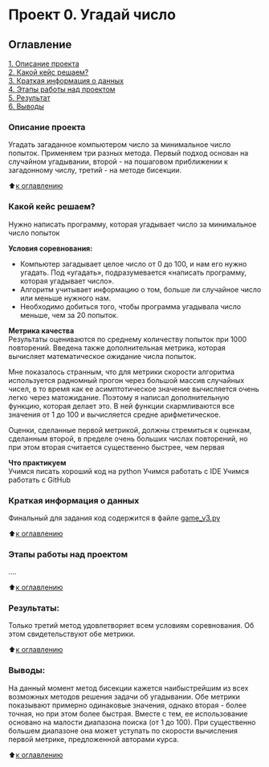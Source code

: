 # Проект 0. Угадай число

## Оглавление  
[1. Описание проекта](https://github.com/zumrus/sf_data_science/tree/main/project_0#Описание-проекта)  
[2. Какой кейс решаем?](https://github.com/zumrus/sf_data_science/tree/main/project_0#Какой-кейс-решаем)  
[3. Краткая информация о данных](https://github.com/zumrus/sf_data_science/tree/main/project_0#Краткая-информация-о-данных)  
[4. Этапы работы над проектом](https://github.com/zumrus/sf_data_science/tree/main/project_0#Этапы-работы-над-проектом)  
[5. Результат](https://github.com/zumrus/sf_data_science/tree/main/project_0#Результат)    
[6. Выводы](https://github.com/zumrus/sf_data_science/tree/main/project_0#Выводы) 

### Описание проекта    
Угадать загаданное компьютером число за минимальное число попыток. Применяем три разных метода. Первый подход основан на случайном угадывании, второй - на пошаговом приближении к загадонному числу, третий - на методе бисекции.

:arrow_up:[к оглавлению](https://github.com/zumrus/sf_data_science/tree/main/project_0#Оглавление)


### Какой кейс решаем?    
Нужно написать программу, которая угадывает число за минимальное число попыток

**Условия соревнования:**  
- Компьютер загадывает целое число от 0 до 100, и нам его нужно угадать. Под «угадать», подразумевается «написать программу, которая угадывает число».
- Алгоритм учитывает информацию о том, больше ли случайное число или меньше нужного нам.
- Необходимо добиться того, чтобы программа угадывала число меньше, чем за 20 попыток.

**Метрика качества**     
Результаты оцениваются по среднему количеству попыток при 1000 повторений. Введена также дополнительная метрика, которая вычисляет математическое ожидание числа попыток. 

Мне показалось странным, что для метрики скорости алгоритма используется радномный прогон через большой массив случайных чисел, в то время как ее асимптотическое значение вычисляется очень легко через матожидание. Поэтому я написал дополнительную функцию, которая делает это. В ней функции скармливаются все значения от 1 до 100 и вычисляется средне арифметическое.

Оценки, сделанные первой метрикой, должны стремиться к оценкам, сделанным второй, в пределе очень больших числах повторений, но при этом вторая считается существенно быстрее, чем первая

**Что практикуем**     
Учимся писать хороший код на python
Учимся работать с IDE
Учимся работать с GitHub


### Краткая информация о данных
Финальный для задания код содержится в файле [game_v3.py](https://github.com/zumrus/sf_data_science/blob/main/project_0/game_v3.py)
  
:arrow_up:[к оглавлению](https://github.com/zumrus/sf_data_science/tree/main/project_0#Оглавление)


### Этапы работы над проектом  
....

:arrow_up:[к оглавлению](https://github.com/zumrus/sf_data_science/tree/main/project_0#Оглавление)


### Результаты:  
Только третий метод удовлетворяет всем условиям соревнования. Об этом свидетельствуют обе метрики.

:arrow_up:[к оглавлению](https://github.com/zumrus/sf_data_science/tree/main/project_0#Оглавление)


### Выводы:  
На данный момент метод бисекции кажется наибыстрейшим из всех возможных методов решения задачи об угадывании. Обе метрики показывают примерно одинаковые значения, однако вторая - более точная, но при этом более быстрая. Вместе с тем, ее использование основано на малости диапазона поиска (от 1 до 100). При существенно большем диапазоне она может уступать по скорости вычисления первой метрике, предложенной авторами курса. 

:arrow_up:[к оглавлению](https://github.com/zumrus/sf_data_science/tree/main/project_0#Оглавление)

